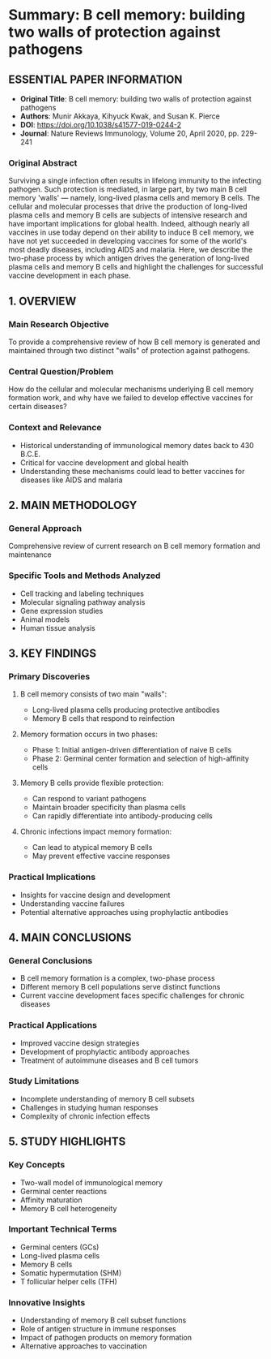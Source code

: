 # Summary: B cell memory: building two walls of protection against pathogens

## ESSENTIAL PAPER INFORMATION
- **Original Title**: B cell memory: building two walls of protection against pathogens
- **Authors**: Munir Akkaya, Kihyuck Kwak, and Susan K. Pierce
- **DOI**: https://doi.org/10.1038/s41577-019-0244-2
- **Journal**: Nature Reviews Immunology, Volume 20, April 2020, pp. 229-241

### Original Abstract
Surviving a single infection often results in lifelong immunity to the infecting pathogen. Such protection is mediated, in large part, by two main B cell memory 'walls' — namely, long-lived plasma cells and memory B cells. The cellular and molecular processes that drive the production of long-lived plasma cells and memory B cells are subjects of intensive research and have important implications for global health. Indeed, although nearly all vaccines in use today depend on their ability to induce B cell memory, we have not yet succeeded in developing vaccines for some of the world's most deadly diseases, including AIDS and malaria. Here, we describe the two-phase process by which antigen drives the generation of long-lived plasma cells and memory B cells and highlight the challenges for successful vaccine development in each phase.

## 1. OVERVIEW
### Main Research Objective
To provide a comprehensive review of how B cell memory is generated and maintained through two distinct "walls" of protection against pathogens.

### Central Question/Problem
How do the cellular and molecular mechanisms underlying B cell memory formation work, and why have we failed to develop effective vaccines for certain diseases?

### Context and Relevance
- Historical understanding of immunological memory dates back to 430 B.C.E.
- Critical for vaccine development and global health
- Understanding these mechanisms could lead to better vaccines for diseases like AIDS and malaria

## 2. MAIN METHODOLOGY
### General Approach
Comprehensive review of current research on B cell memory formation and maintenance

### Specific Tools and Methods Analyzed
- Cell tracking and labeling techniques
- Molecular signaling pathway analysis
- Gene expression studies
- Animal models
- Human tissue analysis

## 3. KEY FINDINGS

### Primary Discoveries
1. B cell memory consists of two main "walls":
   - Long-lived plasma cells producing protective antibodies
   - Memory B cells that respond to reinfection

2. Memory formation occurs in two phases:
   - Phase 1: Initial antigen-driven differentiation of naive B cells
   - Phase 2: Germinal center formation and selection of high-affinity cells

3. Memory B cells provide flexible protection:
   - Can respond to variant pathogens
   - Maintain broader specificity than plasma cells
   - Can rapidly differentiate into antibody-producing cells

4. Chronic infections impact memory formation:
   - Can lead to atypical memory B cells
   - May prevent effective vaccine responses

### Practical Implications
- Insights for vaccine design and development
- Understanding vaccine failures
- Potential alternative approaches using prophylactic antibodies

## 4. MAIN CONCLUSIONS

### General Conclusions
- B cell memory formation is a complex, two-phase process
- Different memory B cell populations serve distinct functions
- Current vaccine development faces specific challenges for chronic diseases

### Practical Applications
- Improved vaccine design strategies
- Development of prophylactic antibody approaches
- Treatment of autoimmune diseases and B cell tumors

### Study Limitations
- Incomplete understanding of memory B cell subsets
- Challenges in studying human responses
- Complexity of chronic infection effects

## 5. STUDY HIGHLIGHTS

### Key Concepts
- Two-wall model of immunological memory
- Germinal center reactions
- Affinity maturation
- Memory B cell heterogeneity

### Important Technical Terms
- Germinal centers (GCs)
- Long-lived plasma cells
- Memory B cells
- Somatic hypermutation (SHM)
- T follicular helper cells (TFH)

### Innovative Insights
- Understanding of memory B cell subset functions
- Role of antigen structure in immune responses
- Impact of pathogen products on memory formation
- Alternative approaches to vaccination